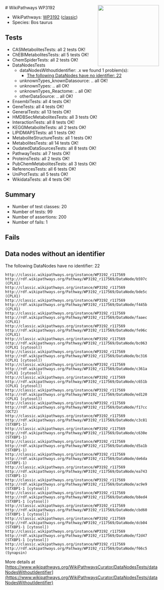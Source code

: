 <img style="float: right; width: 200px" src="https://upload.wikimedia.org/wikipedia/commons/thumb/8/83/Wplogo_with_text_500.png/640px-Wplogo_with_text_500.png" />
# WikiPathways WP3192

* WikiPathways: [WP3192](https://wikipathways.org/pathways/WP3192) ([classic](https://classic.wikipathways.org/instance/WP3192))
* Species: Bos taurus
## Tests
* CASMetabolitesTests: all 2 tests OK!
* ChEBIMetabolitesTests: all 5 tests OK!
* ChemSpiderTests: all 2 tests OK!
* DataNodesTests
    * dataNodesWithoutIdentifier: .x we found 1 problem(s):
        * [The following DataNodes have no identifier: 22](#8792c4b1)
    * unknownTypes_knownDatasource: .. all OK!
    * unknownTypes: .. all OK!
    * unknownTypes_Reactome: .. all OK!
    * otherDataSource: .. all OK!
* EnsemblTests: all 4 tests OK!
* GeneTests: all 4 tests OK!
* GeneralTests: all 13 tests OK!
* HMDBSecMetabolitesTests: all 3 tests OK!
* InteractionTests: all 8 tests OK!
* KEGGMetaboliteTests: all 2 tests OK!
* LIPIDMAPSTests: all 1 tests OK!
* MetaboliteStructureTests: all 1 tests OK!
* MetabolitesTests: all 14 tests OK!
* OudatedDataSourcesTests: all 8 tests OK!
* PathwayTests: all 7 tests OK!
* ProteinsTests: all 2 tests OK!
* PubChemMetabolitesTests: all 3 tests OK!
* ReferencesTests: all 6 tests OK!
* UniProtTests: all 5 tests OK!
* WikidataTests: all 4 tests OK!


## Summary

* Number of test classes: 20
* Number of tests: 99
* Number of assertions: 200
* Number of fails: 1

## Fails

<a name="8792c4b1" />

## Data nodes without an identifier

The following DataNodes have no identifier: 22
```
http://classic.wikipathways.org/instance/WP3192_r117569 http://rdf.wikipathways.org/Pathway/WP3192_r117569/DataNode/b597c (CPLX1)
http://classic.wikipathways.org/instance/WP3192_r117569 http://rdf.wikipathways.org/Pathway/WP3192_r117569/DataNode/bde5c (CPLX1)
http://classic.wikipathways.org/instance/WP3192_r117569 http://rdf.wikipathways.org/Pathway/WP3192_r117569/DataNode/f445b (CPLX1)
http://classic.wikipathways.org/instance/WP3192_r117569 http://rdf.wikipathways.org/Pathway/WP3192_r117569/DataNode/faaec (CPLX1)
http://classic.wikipathways.org/instance/WP3192_r117569 http://rdf.wikipathways.org/Pathway/WP3192_r117569/DataNode/fe96c (CPLX1)
http://classic.wikipathways.org/instance/WP3192_r117569 http://rdf.wikipathways.org/Pathway/WP3192_r117569/DataNode/bc063 (CPLX1 [cytosol])
http://classic.wikipathways.org/instance/WP3192_r117569 http://rdf.wikipathways.org/Pathway/WP3192_r117569/DataNode/bc316 (CPLX1 [cytosol])
http://classic.wikipathways.org/instance/WP3192_r117569 http://rdf.wikipathways.org/Pathway/WP3192_r117569/DataNode/c361a (CPLX1 [cytosol])
http://classic.wikipathways.org/instance/WP3192_r117569 http://rdf.wikipathways.org/Pathway/WP3192_r117569/DataNode/c651b (CPLX1 [cytosol])
http://classic.wikipathways.org/instance/WP3192_r117569 http://rdf.wikipathways.org/Pathway/WP3192_r117569/DataNode/ed120 (CPLX1 [cytosol])
http://classic.wikipathways.org/instance/WP3192_r117569 http://rdf.wikipathways.org/Pathway/WP3192_r117569/DataNode/f17cc (OCT2)
http://classic.wikipathways.org/instance/WP3192_r117569 http://rdf.wikipathways.org/Pathway/WP3192_r117569/DataNode/c3c81 (STXBP1-1)
http://classic.wikipathways.org/instance/WP3192_r117569 http://rdf.wikipathways.org/Pathway/WP3192_r117569/DataNode/c630e (STXBP1-1)
http://classic.wikipathways.org/instance/WP3192_r117569 http://rdf.wikipathways.org/Pathway/WP3192_r117569/DataNode/d5a1b (STXBP1-1)
http://classic.wikipathways.org/instance/WP3192_r117569 http://rdf.wikipathways.org/Pathway/WP3192_r117569/DataNode/de6da (STXBP1-1)
http://classic.wikipathways.org/instance/WP3192_r117569 http://rdf.wikipathways.org/Pathway/WP3192_r117569/DataNode/ea743 (STXBP1-1)
http://classic.wikipathways.org/instance/WP3192_r117569 http://rdf.wikipathways.org/Pathway/WP3192_r117569/DataNode/ac9e9 (STXBP1-1 [cytosol])
http://classic.wikipathways.org/instance/WP3192_r117569 http://rdf.wikipathways.org/Pathway/WP3192_r117569/DataNode/b8ed4 (STXBP1-1 [cytosol])
http://classic.wikipathways.org/instance/WP3192_r117569 http://rdf.wikipathways.org/Pathway/WP3192_r117569/DataNode/cbd60 (STXBP1-1 [cytosol])
http://classic.wikipathways.org/instance/WP3192_r117569 http://rdf.wikipathways.org/Pathway/WP3192_r117569/DataNode/dcb04 (STXBP1-1 [cytosol])
http://classic.wikipathways.org/instance/WP3192_r117569 http://rdf.wikipathways.org/Pathway/WP3192_r117569/DataNode/f2d47 (STXBP1-1 [cytosol])
http://classic.wikipathways.org/instance/WP3192_r117569 http://rdf.wikipathways.org/Pathway/WP3192_r117569/DataNode/f66c5 (Synapsin)
```

More details at [https://www.wikipathways.org/WikiPathwaysCurator/DataNodesTests/dataNodesWithoutIdentifier](https://www.wikipathways.org/WikiPathwaysCurator/DataNodesTests/dataNodesWithoutIdentifier)

